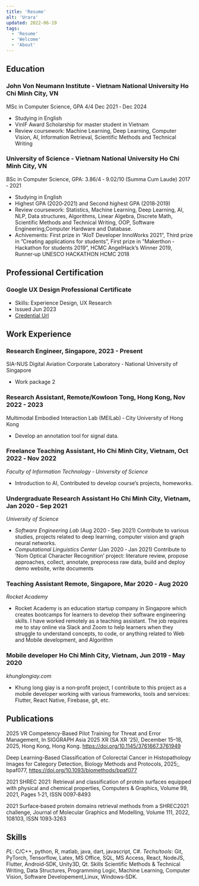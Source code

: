 ```yaml
---
title: 'Resume'
alt: 'Urara'
updated: 2022-06-19
tags:
  - 'Resume'
  - 'Welcome'
  - 'About'
---
```


## Education
### John Von Neumann Institute ‑ Vietnam National University Ho Chi Minh City, VN
MSc in Computer Science, GPA 4/4 Dec 2021 ‑ Dec 2024
- Studying in English
- VinIF Award Scholarship for master student in Vietnam
- Review coursework: Machine Learning, Deep Learning, Computer Vision, AI, Information Retrieval, Scientific Methods and Technical Writing

### University of Science ‑ Vietnam National University Ho Chi Minh City, VN
BSc in Computer Science, GPA: 3.86/4 ‑ 9.02/10 (Summa Cum Laude) 2017 ‑ 2021
- Studying in English
- Highest GPA (2020‑2021) and Second highest GPA (2018‑2019)
- Review coursework: Statistics, Machine Learning, Deep Learning, AI, NLP, Data structures, Algorithms, Linear Algebra, Discrete Math, Scientific
Methods and Technical Writing, OOP, Software Engineering,Computer Hardware and Database.
- Achivements: First prize in “AIoT Developer InnoWorks 2021”, Third prize in ”Creating applications for students”, First prize in ”Makerthon ‑
Hackathon for students 2019”, HCMC AngelHack’s Winner 2019, Runner‑up UNESCO HACKATHON HCMC 2018

## Professional Certification

### Google UX Design Professional Certificate
- Skills: Experience Design, UX Research
- Issued Jun 2023
- [Credential Url](https://www.coursera.org/account/accomplishments/specialization/certificate/9LQ6KUPNDSCM)

## Work Experience
### Research Engineer, Singapore, 2023 - Present
SIA-NUS Digital Aviation Corporate Laboratory ‑ National University of Singapore
  - Work package 2
### Research Assistant, Remote/Kowloon Tong, Hong Kong, Nov 2022 - 2023
Multimodal Embodied Interaction Lab (MEILab) ‑ City University of Hong Kong 
- Develop an annotation tool for signal data. 
### Freelance Teaching Assistant, Ho Chi Minh City, Vietnam, Oct 2022 ‑ Nov 2022
*Faculty of Information Technology ‑ University of Science*
- Introduction to AI, Contributed to develop course’s projects, homeworks.
### Undergraduate Research Assistant Ho Chi Minh City, Vietnam, Jan 2020 ‑ Sep 2021 
*University of Science*
- *Software Engineering Lab* (Aug 2020 ‑ Sep 2021) Contribute to various studies, projects related to deep learning, computer vision and graph
neural networks. 
- *Computational Linguistics Center* (Jan 2020 ‑ Jan 2021) Contribute to ’Nom Optical Character Recognition’ project: literature review, propose
approaches, collect, annotate, preprocess raw data, build and deploy demo website, write documents
### Teaching Assistant Remote, Singapore, Mar 2020 ‑ Aug 2020
*Rocket Academy*
- Rocket Academy is an education startup company in Singapore which creates bootcamps for learners to develop their software engineering
skills. I have worked remotely as a teaching assistant. The job requires me to stay online via Slack and Zoom to help learners when they struggle
to understand concepts, to code, or anything related to Web and Mobile development, and Algorithm
### Mobile developer Ho Chi Minh City, Vietnam, Jun 2019 ‑ May 2020
*khunglongiay.com*  
- Khung long giay is a non‑profit project, I contribute to this project as a mobile developer working with various frameworks, tools and services:
Flutter, React Native, Firebase, git, etc.
## Publications

2025 VR Competency-Based Pilot Training for Threat and Error Management, In SIGGRAPH Asia 2025 XR (SA XR ’25), December 15–18, 2025, Hong Kong, Hong Kong. https://doi.org/10.1145/3761667.3761949

Deep Learning-Based Classification of Colorectal Cancer in Histopathology Images for Category Detection, Biology Methods and Protocols, 2025;, bpaf077, https://doi.org/10.1093/biomethods/bpaf077

2021 SHREC 2021: Retrieval and classification of protein surfaces equipped with physical and chemical
properties, Computers & Graphics, Volume 99, 2021, Pages 1‑21, ISSN 0097‑8493 

2021 Surface‑based protein domains retrieval methods from a SHREC2021 challenge, Journal of Molecular
Graphics and Modelling, Volume 111, 2022, 108103, ISSN 1093‑3263
## Skills 
*PL*: C/C++, python, R, matlab, java, dart, javascript, C#. 
*Techs/tools*: Git, PyTorch, Tensorflow, Latex, MS Office, SQL, MS Access, React, NodeJS, Flutter, Android‑SDK, Unity3D, Qt. 
Skills Scientific Methods & Technical Writing, Data Structures, Programming Logic, Machine Learning, Computer Vision, Software
Developement,Linux, Windows‑SDK. 

